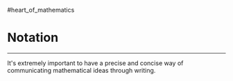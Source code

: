 #heart_of_mathematics 
# Notation
---
It's extremely important to have a precise and concise way of communicating mathematical ideas through writing.